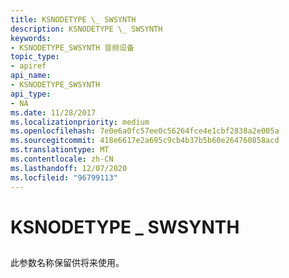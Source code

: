 ```yaml
---
title: KSNODETYPE \_ SWSYNTH
description: KSNODETYPE \_ SWSYNTH
keywords:
- KSNODETYPE_SWSYNTH 音频设备
topic_type:
- apiref
api_name:
- KSNODETYPE_SWSYNTH
api_type:
- NA
ms.date: 11/28/2017
ms.localizationpriority: medium
ms.openlocfilehash: 7e0e6a0fc57ee0c56264fce4e1cbf2838a2e005a
ms.sourcegitcommit: 418e6617e2a695c9cb4b37b5b60e264760858acd
ms.translationtype: MT
ms.contentlocale: zh-CN
ms.lasthandoff: 12/07/2020
ms.locfileid: "96799113"
---
```

# <a name="ksnodetype_swsynth"></a>KSNODETYPE \_ SWSYNTH


## <span id="ddk_ksnodetype_swsynth_ks"></span><span id="DDK_KSNODETYPE_SWSYNTH_KS"></span>


此参数名称保留供将来使用。

 

 





